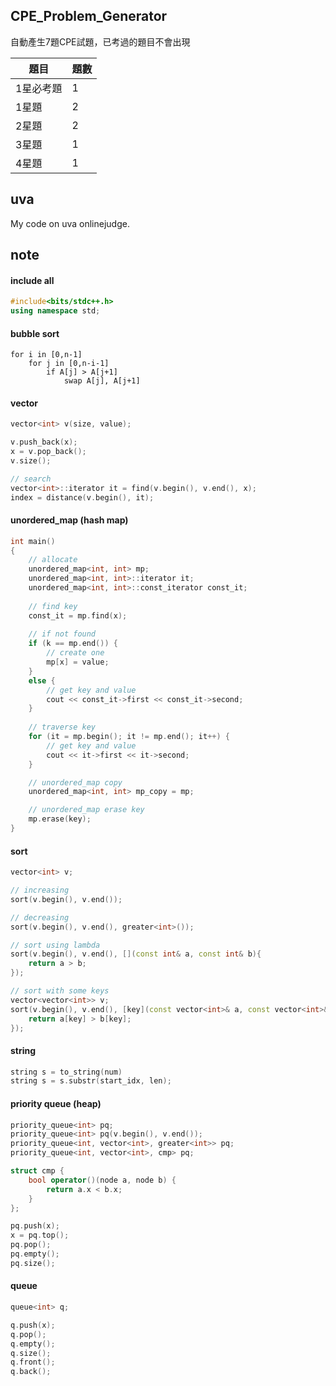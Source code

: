 
## CPE_Problem_Generator

自動產生7題CPE試題，已考過的題目不會出現

|題目|題數|
|---|---|
1星必考題|1
1星題|2
2星題|2
3星題|1
4星題|1

## uva

My code on uva onlinejudge.

## note 

#### include all
``` cpp
#include<bits/stdc++.h>
using namespace std;
```

#### bubble sort
``` 
for i in [0,n-1]
    for j in [0,n-i-1]
        if A[j] > A[j+1]
            swap A[j], A[j+1]
```

#### vector
``` cpp
vector<int> v(size, value);

v.push_back(x);
x = v.pop_back();
v.size();

// search
vector<int>::iterator it = find(v.begin(), v.end(), x);
index = distance(v.begin(), it);
```

#### unordered_map (hash map)
``` cpp
int main()
{
    // allocate
    unordered_map<int, int> mp;
    unordered_map<int, int>::iterator it;
    unordered_map<int, int>::const_iterator const_it;
    
    // find key
    const_it = mp.find(x);
    
    // if not found
    if (k == mp.end()) {
        // create one
        mp[x] = value;
    }
    else {
        // get key and value
        cout << const_it->first << const_it->second;
    }
    
    // traverse key
    for (it = mp.begin(); it != mp.end(); it++) {
        // get key and value
        cout << it->first << it->second;
    }

    // unordered_map copy
    unordered_map<int, int> mp_copy = mp;

    // unordered_map erase key
    mp.erase(key);
}
```

#### sort 
``` cpp
vector<int> v;

// increasing
sort(v.begin(), v.end());

// decreasing
sort(v.begin(), v.end(), greater<int>());

// sort using lambda
sort(v.begin(), v.end(), [](const int& a, const int& b){
    return a > b;
});

// sort with some keys
vector<vector<int>> v;
sort(v.begin(), v.end(), [key](const vector<int>& a, const vector<int>& b){
    return a[key] > b[key];
});
```

#### string

``` cpp
string s = to_string(num)
string s = s.substr(start_idx, len);
```

#### priority queue (heap)

``` cpp
priority_queue<int> pq;
priority_queue<int> pq(v.begin(), v.end());
priority_queue<int, vector<int>, greater<int>> pq;
priority_queue<int, vector<int>, cmp> pq;

struct cmp {
    bool operator()(node a, node b) {
        return a.x < b.x;
    }
};

pq.push(x);
x = pq.top();
pq.pop();
pq.empty();
pq.size();
```

#### queue

``` cpp
queue<int> q;

q.push(x);
q.pop();
q.empty();
q.size();
q.front();
q.back();
```